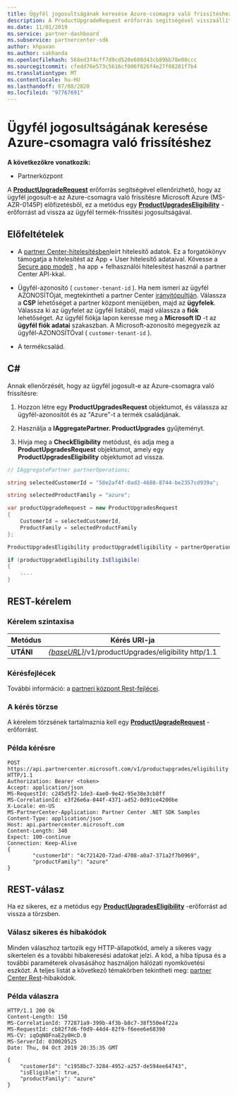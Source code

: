 ```yaml
---
title: Ügyfél jogosultságának keresése Azure-csomagra való frissítéshez
description: A ProductUpgradeRequest erőforrás segítségével visszaállíthat egy ProductUpgradesEligibility-erőforrást annak megállapításához, hogy az ügyfél jogosult-e a Microsoft Azure (MS-AZR-0145P) előfizetés Azure-csomagra való frissítésére.
ms.date: 11/01/2019
ms.service: partner-dashboard
ms.subservice: partnercenter-sdk
author: khpavan
ms.author: sakhanda
ms.openlocfilehash: 568ed3f4cff7d9cd520e608d43cb89bb78e00ccc
ms.sourcegitcommit: cfedd76e573c5616cf006f826f4e27f08281f7b4
ms.translationtype: MT
ms.contentlocale: hu-HU
ms.lasthandoff: 07/08/2020
ms.locfileid: "97767691"
---
```

# <a name="check-a-customers-eligibility-for-upgrading-to-an-azure-plan"></a>Ügyfél jogosultságának keresése Azure-csomagra való frissítéshez

**A következőkre vonatkozik:**

- Partnerközpont

A [**ProductUpgradeRequest**](product-upgrade-resources.md#productupgraderequest) erőforrás segítségével ellenőrizhető, hogy az ügyfél jogosult-e az Azure-csomagra való frissítésre Microsoft Azure (MS-AZR-0145P) előfizetésből, ez a metódus egy [**ProductUpgradesEligibility**](product-upgrade-resources.md#productupgradeseligibility) -erőforrást ad vissza az ügyfél termék-frissítési jogosultságával.

## <a name="prerequisites"></a>Előfeltételek

- A [partner Center-hitelesítésben](partner-center-authentication.md)leírt hitelesítő adatok. Ez a forgatókönyv támogatja a hitelesítést az App + User hitelesítő adataival. Kövesse a [Secure app modelt](enable-secure-app-model.md) , ha app + felhasználói hitelesítést használ a partner Center API-kkal.

- Ügyfél-azonosító ( `customer-tenant-id` ). Ha nem ismeri az ügyfél AZONOSÍTÓját, megtekintheti a partner Center [irányítópultján](https://partner.microsoft.com/dashboard). Válassza a **CSP** lehetőséget a partner központ menüjében, majd az **ügyfelek**. Válassza ki az ügyfelet az ügyfél listából, majd válassza a **fiók** lehetőséget. Az ügyfél fiókja lapon keresse meg a **Microsoft ID** -t az **ügyfél fiók adatai** szakaszban. A Microsoft-azonosító megegyezik az ügyfél-AZONOSÍTÓval ( `customer-tenant-id` ).

- A termékcsalád.

## <a name="c"></a>C\#

Annak ellenőrzését, hogy az ügyfél jogosult-e az Azure-csomagra való frissítésre:

1. Hozzon létre egy **ProductUpgradesRequest** objektumot, és válassza az ügyfél-azonosítót és az "Azure"-t a termék családjának.

2. Használja a **IAggregatePartner. ProductUpgrades** gyűjteményt.
3. Hívja meg a **CheckEligibility** metódust, és adja meg a **ProductUpgradesRequest** objektumot, amely egy **ProductUpgradesEligibility** objektumot ad vissza.

```csharp
// IAggregatePartner partnerOperations;

string selectedCustomerId = "58e2af4f-0ad3-4688-8744-be2357cd939a";

string selectedProductFamily = "azure";

var productUpgradeRequest = new ProductUpgradesRequest
{
    CustomerId = selectedCustomerId,
    ProductFamily = selectedProductFamily
};

ProductUpgradesEligibility productUpgradeEligibility = partnerOperations.ProductUpgrades.CheckEligibility(productUpgradeRequest);

if (productUpgradeEligibility.IsEligibile)
{
    ....
}

```

## <a name="rest-request"></a>REST-kérelem

### <a name="request-syntax"></a>Kérelem szintaxisa

| Metódus   | Kérés URI-ja                                                                                   |
|----------|-----------------------------------------------------------------------------------------------|
| **UTÁNI** | [*{baseURL}*](partner-center-rest-urls.md)/v1/productUpgrades/eligibility http/1.1 |

### <a name="request-headers"></a>Kérésfejlécek

További információ: a [partneri központ Rest-fejlécei](headers.md).

### <a name="request-body"></a>A kérés törzse

A kérelem törzsének tartalmaznia kell egy [**ProductUpgradeRequest**](product-upgrade-resources.md#productupgraderequest) -erőforrást.

### <a name="request-example"></a>Példa kérésre

```http
POST https://api.partnercenter.microsoft.com/v1/productupgrades/eligibility HTTP/1.1
Authorization: Bearer <token>
Accept: application/json
MS-RequestId: c245d5f2-1de3-4ae0-9e42-95e38e3cb8ff
MS-CorrelationId: e3f26e6a-044f-4371-ad52-0d91ce4200be
X-Locale: en-US
MS-PartnerCenter-Application: Partner Center .NET SDK Samples
Content-Type: application/json
Host: api.partnercenter.microsoft.com
Content-Length: 340
Expect: 100-continue
Connection: Keep-Alive
{
        "customerId": "4c721420-72ad-4708-a0a7-371a2f7b0969",
        "productFamily": "azure"
}
```

## <a name="rest-response"></a>REST-válasz

Ha ez sikeres, ez a metódus egy [**ProductUpgradesEligibility**](product-upgrade-resources.md#productupgradeseligibility) -erőforrást ad vissza a törzsben.

### <a name="response-success-and-error-codes"></a>Válasz sikeres és hibakódok

Minden válaszhoz tartozik egy HTTP-állapotkód, amely a sikeres vagy sikertelen és a további hibakeresési adatokat jelzi. A kód, a hiba típusa és a további paraméterek olvasásához használjon hálózati nyomkövetési eszközt. A teljes listát a következő témakörben tekintheti meg: [partner Center Rest](error-codes.md)-hibakódok.

### <a name="response-example"></a>Példa válaszra

```http
HTTP/1.1 200 Ok
Content-Length: 150
MS-CorrelationId: 772871a9-399b-4f3b-b8c7-38f550e4f22a
MS-RequestId: cb82f7d6-f0d9-44d4-82f9-f6eee6e68390
MS-CV: iqOqN0FnaE2y0HcD.0
MS-ServerId: 030020525
Date: Thu, 04 Oct 2019 20:35:35 GMT

{
    "customerId": "c1958bc7-3284-4952-a257-de594ee64743",
    "isEligible": true,
    "productFamily": "azure"
}
```
